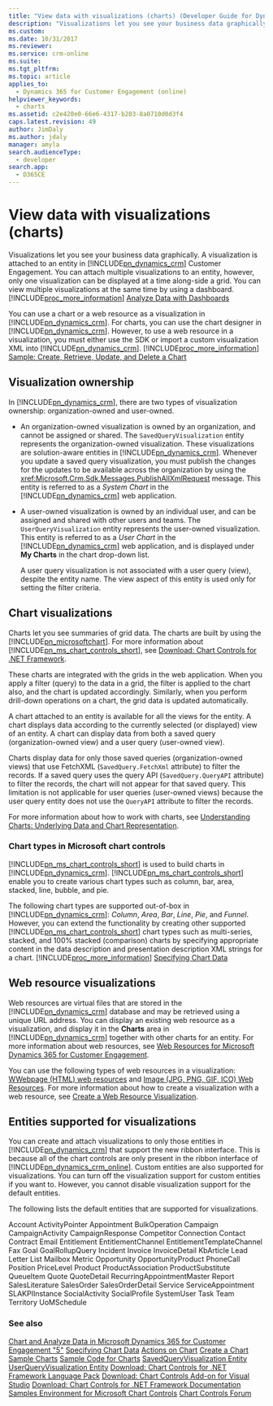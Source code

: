 ```yaml
---
title: "View data with visualizations (charts) (Developer Guide for Dynamics 365 for Customer Engagement) | MicrosoftDocs"
description: "Visualizations let you see your business data graphically. A visualization is attached to an entity in Dynamics 365 for Customer Engagement. You can attach multiple visualizations to an entity, however, only one visualization can be displayed at a time along-side a grid. You can view multiple visualizations at the same time by using a dashboard."
ms.custom:
ms.date: 10/31/2017
ms.reviewer:
ms.service: crm-online
ms.suite:
ms.tgt_pltfrm:
ms.topic: article
applies_to:
  - Dynamics 365 for Customer Engagement (online)
helpviewer_keywords:
  - charts
ms.assetid: c2e420e0-66e6-4317-b203-8a0710d0d3f4
caps.latest.revision: 49
author: JimDaly
ms.author: jdaly
manager: amyla
search.audienceType:
  - developer
search.app:
  - D365CE
---
```

# View data with visualizations (charts)

Visualizations let you see your business data graphically. A visualization is attached to an entity in [!INCLUDE[pn_dynamics_crm](../../includes/pn-dynamics-crm.md)] Customer Engagement. You can attach multiple visualizations to an entity, however, only one visualization can be displayed at a time along-side a grid. You can view multiple visualizations at the same time by using a dashboard. [!INCLUDE[proc_more_information](../../includes/proc-more-information.md)] [Analyze Data with Dashboards](analyze-data-with-dashboards.md)

 You can use a chart or a web resource as a visualization in [!INCLUDE[pn_dynamics_crm](../../includes/pn-dynamics-crm.md)]. For charts, you can use the chart designer in [!INCLUDE[pn_dynamics_crm](../../includes/pn-dynamics-crm.md)]. However, to use a web resource in a visualization, you must either use the SDK or import a custom visualization XML into [!INCLUDE[pn_dynamics_crm](../../includes/pn-dynamics-crm.md)]. [!INCLUDE[proc_more_information](../../includes/proc-more-information.md)] [Sample: Create, Retrieve, Update, and Delete a Chart](sample-create-retrieve-update-delete-chart.md)

<a name="VisualizationTypes"></a>
## Visualization ownership
 In [!INCLUDE[pn_dynamics_crm](../../includes/pn-dynamics-crm.md)], there are two types of visualization ownership: organization-owned and user-owned.

- An organization-owned visualization is owned by an organization, and cannot be assigned or shared. The `SavedQueryVisualization` entity represents the organization-owned visualization. These visualizations are solution-aware entities in [!INCLUDE[pn_dynamics_crm](../../includes/pn-dynamics-crm.md)]. Whenever you update a saved query visualization, you must publish the changes for the updates to be available across the organization by using the <xref:Microsoft.Crm.Sdk.Messages.PublishAllXmlRequest> message. This entity is referred to as a *System Chart* in the [!INCLUDE[pn_dynamics_crm](../../includes/pn-dynamics-crm.md)] web application.

- A user-owned visualization is owned by an individual user, and can be assigned and shared with other users and teams. The `UserQueryVisualization` entity represents the user-owned visualization. This entity is referred to as a *User Chart* in the [!INCLUDE[pn_dynamics_crm](../../includes/pn-dynamics-crm.md)] web application, and is displayed under **My Charts** in the chart drop-down list.

  A user query visualization is not associated with a user query (view), despite the entity name. The view aspect of this entity is used only for setting the filter criteria.

<a name="Charts"></a>
## Chart visualizations
 Charts let you see summaries of grid data. The charts are built by using the [!INCLUDE[pn_microsoftchart](../../includes/pn-microsoftchart.md)]. For more information about [!INCLUDE[pn_ms_chart_controls_short](../../includes/pn-ms-chart-controls-short.md)], see [Download: Chart Controls for .NET Framework](https://go.microsoft.com/fwlink/p/?LinkId=128852).

 These charts are integrated with the grids in the web application. When you apply a filter (query) to the data in a grid, the filter is applied to the chart also, and the chart is updated accordingly. Similarly, when you perform drill-down operations on a chart, the grid data is updated automatically.

 A chart attached to an entity is available for all the views for the entity. A chart displays data according to the currently selected (or displayed) view of an entity. A chart can display data from both a saved query (organization-owned view) and a user query (user-owned view).

 Charts display data for only those saved queries (organization-owned views) that use FetchXML (`SavedQuery.FetchXml` attribute) to filter the records. If a saved query uses the query API (`SavedQuery.QueryAPI` attribute) to filter the records, the chart will not appear for that saved query. This limitation is not applicable for user queries (user-owned views) because the user query entity does not use the `QueryAPI` attribute to filter the records.

 For more information about how to work with charts, see [Understanding Charts: Underlying Data and Chart Representation](understand-charts-underlying-data-chart-representation.md).

<a name="ChartTypes"></a>
### Chart types in Microsoft chart controls
 [!INCLUDE[pn_ms_chart_controls_short](../../includes/pn-ms-chart-controls-short.md)] is used to build charts in [!INCLUDE[pn_dynamics_crm](../../includes/pn-dynamics-crm.md)]. [!INCLUDE[pn_ms_chart_controls_short](../../includes/pn-ms-chart-controls-short.md)] enable you to create various chart types such as column, bar, area, stacked, line, bubble, and pie.

 The following chart types are supported out-of-box in [!INCLUDE[pn_dynamics_crm](../../includes/pn-dynamics-crm.md)]: *Column*, *Area*, *Bar*, *Line*, *Pie*, and *Funnel*. However, you can extend the functionality by creating other supported [!INCLUDE[pn_ms_chart_controls_short](../../includes/pn-ms-chart-controls-short.md)] chart types such as multi-series, stacked, and 100% stacked (comparison) charts by specifying appropriate content in the data description and presentation description XML strings for a chart. [!INCLUDE[proc_more_information](../../includes/proc-more-information.md)] [Specifying Chart Data](understand-charts-underlying-data-chart-representation.md)

<a name="WebResources"></a>
## Web resource visualizations
 Web resources are virtual files that are stored in the [!INCLUDE[pn_dynamics_crm](../../includes/pn-dynamics-crm.md)] database and may be retrieved using a unique URL address. You can display an existing web resource as a visualization, and display it in the **Charts** area in [!INCLUDE[pn_dynamics_crm](../../includes/pn-dynamics-crm.md)] together with other charts for an entity. For more information about web resources, see [Web Resources for Microsoft Dynamics 365 for Customer Engagement](../web-resources.md).

 You can use the following types of web resources in a visualization: [WWebpage (HTML) web resources](../webpage-html-web-resources.md) and [Image (JPG, PNG, GIF, ICO) Web Resources](../image-web-resources.md). For more information about how to create a visualization with a web resource, see [Create a Web Resource Visualization](create-visualization-chart.md#CreateWRVisualization).

<a name="SupportedVisualizationEntities"></a>
## Entities supported for visualizations
 You can create and attach visualizations to only those entities in [!INCLUDE[pn_dynamics_crm](../../includes/pn-dynamics-crm.md)] that support the new ribbon interface. This is because all of the chart controls are only present in the ribbon interface of [!INCLUDE[pn_dynamics_crm_online](../../includes/pn-dynamics-crm-online.md)]. Custom entities are also supported for visualizations. You can turn off the visualization support for custom entities if you want to. However, you cannot disable visualization support for the default entities.

 The following lists the default entities that are supported for visualizations.

 Account
ActivityPointer
Appointment
BulkOperation
Campaign
CampaignActivity
CampaignResponse
Competitor
Connection
Contact
Contract
Email
Entitlement
EntitlementChannel
EntitlementTemplateChannel
Fax
Goal
GoalRollupQuery
Incident
Invoice
InvoiceDetail
KbArticle
Lead
Letter
List
Mailbox
Metric
Opportunity
OpportunityProduct
PhoneCall
Position
PriceLevel
Product
ProductAssociation
ProductSubstitute
QueueItem
Quote
QuoteDetail
RecurringAppointmentMaster
Report
SalesLiterature
SalesOrder
SalesOrderDetail
Service
ServiceAppointment
SLAKPIInstance
SocialActivity
SocialProfile
SystemUser
Task
Team
Territory
UoMSchedule

### See also
 [Chart and Analyze Data in Microsoft Dynamics 365 for Customer Engagement "5"](customize-visualizations-dashboards.md)
 [Specifying Chart Data](understand-charts-underlying-data-chart-representation.md)
 [Actions on Chart](actions-visualizations-charts.md)
 [Create a Chart](create-visualization-chart.md)
 [Sample Charts](sample-charts.md)
 [Sample Code for Charts](sample-code-charts-visualizations.md)
 [SavedQueryVisualization Entity](../entities/savedqueryvisualization.md)
 [UserQueryVisualization Entity](../entities/userqueryvisualization.md)
 [Download: Chart Controls for .NET Framework Language Pack](https://www.microsoft.com/downloads/details.aspx?FamilyId=581FF4E3-749F-4454-A5E3-DE4C463143BD&displaylang=en)
 [Download: Chart Controls Add-on for Visual Studio](https://www.microsoft.com/downloads/details.aspx?FamilyId=1D69CE13-E1E5-4315-825C-F14D33A303E9&displaylang=en)
 [Download: Chart Controls for .NET Framework Documentation](https://go.microsoft.com/fwlink/p/?LinkId=128301)
 [Samples Environment for Microsoft Chart Controls](https://code.msdn.microsoft.com/mschart)
 [Chart Controls Forum](https://go.microsoft.com/fwlink/p/?LinkId=128713)
